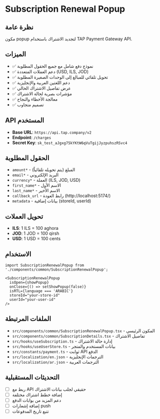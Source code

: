 # Subscription Renewal Popup

## نظرة عامة
مكون popup لتجديد الاشتراك باستخدام TAP Payment Gateway API.

## الميزات
- ✅ نموذج دفع شامل مع جميع الحقول المطلوبة
- ✅ دعم العملات المتعددة (USD, ILS, JOD)
- ✅ تحويل تلقائي للمبالغ إلى الوحدات الصغيرة المطلوبة
- ✅ دعم اللغتين العربية والإنجليزية
- ✅ عرض تفاصيل الاشتراك الحالي
- ✅ مؤشرات بصرية لحالة الاشتراك
- ✅ معالجة الأخطاء والنجاح
- ✅ تصميم متجاوب

## API المستخدم
- **Base URL**: `https://api.tap.company/v2`
- **Endpoint**: `/charges`
- **Secret Key**: `sk_test_aJgxg75kYKtW6qVuTgijJyzpuhszRSvc4`

## الحقول المطلوبة
- `amount*` - المبلغ (يتم تحويله تلقائياً)
- `email*` - البريد الإلكتروني
- `currency*` - العملة (ILS, JOD, USD)
- `first_name*` - الاسم الأول
- `last_name*` - الاسم الأخير
- `callback_url` - رابط العودة (http://localhost:5174/)
- `metadata` - بيانات إضافية (storeId, userId)

## تحويل العملات
- **ILS**: 1 ILS = 100 aghora
- **JOD**: 1 JOD = 100 qirsh  
- **USD**: 1 USD = 100 cents

## الاستخدام
```tsx
import SubscriptionRenewalPopup from './components/common/SubscriptionRenewalPopup';

<SubscriptionRenewalPopup
  isOpen={showPopup}
  onClose={() => setShowPopup(false)}
  isRTL={language === 'ARABIC'}
  storeId="your-store-id"
  userId="your-user-id"
/>
```

## الملفات المرتبطة
- `src/components/common/SubscriptionRenewalPopup.tsx` - المكون الرئيسي
- `src/components/common/SubscriptionDetails.tsx` - تفاصيل الاشتراك
- `src/hooks/useSubscription.ts` - إدارة حالة الاشتراك
- `src/hooks/useUserStore.ts` - بيانات المستخدم والمتجر
- `src/constants/payment.ts` - ثوابت API الدفع
- `src/localization/en.json` - الترجمات الإنجليزية
- `src/localization/ar.json` - الترجمات العربية

## التحديثات المستقبلية
- [ ] ربط مع API حقيقي لجلب بيانات الاشتراك
- [ ] إضافة خطط اشتراك مختلفة
- [ ] دعم المزيد من بوابات الدفع
- [ ] إضافة إشعارات push
- [ ] تتبع تاريخ المدفوعات
